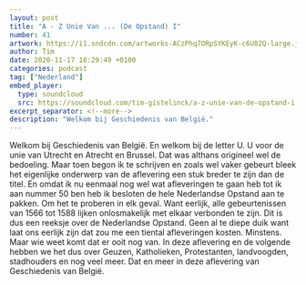 ```yaml
---
layout: post
title: "A - Z Unie Van ... (De Opstand) I"
number: 41
artwork: https://i1.sndcdn.com/artworks-ACzPhq7ORpSYKEyK-c6U82Q-large.jpg
author: Tim
date: 2020-11-17 18:29:49 +0100
categories: podcast
tag: ["Nederland"]
embed_player:
  type: soundcloud
  src: https://soundcloud.com/tim-gistelinck/a-z-unie-van-de-opstand-i
excerpt_separator: <!--more-->
description: "Welkom bij Geschiedenis van België."
---
```

Welkom bij Geschiedenis van België. En welkom bij de letter U. U voor de unie van Utrecht en Atrecht en Brussel. Dat was althans origineel wel de bedoeling. Maar toen begon ik te schrijven en zoals wel vaker gebeurt bleek het eigenlijke onderwerp van de aflevering een stuk breder te zijn dan de titel. En omdat ik nu eenmaal nog wel wat afleveringen te gaan heb tot ik aan nummer 50 ben heb ik besloten de hele Nederlandse Opstand aan te pakken. Om het te proberen in elk geval. Want eerlijk, alle gebeurtenissen van 1566 tot 1588 lijken onlosmakelijk met elkaar verbonden te zijn. Dit is dus een reeksje over de Nederlandse Opstand. Geen al te diepe duik want laat ons eerlijk zijn dat zou me een tiental afleveringen kosten. Minstens. Maar wie weet komt dat er ooit nog van. In deze aflevering en de volgende hebben we het dus over Geuzen, Katholieken, Protestanten, landvoogden, stadhouders en nog veel meer. Dat en meer in deze aflevering van Geschiedenis van België.